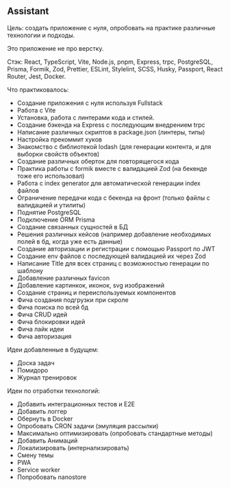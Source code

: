 ﻿## Assistant

Цель: создать приложение с нуля, опробовать на практике различные технологии и подходы. 

Это приложение не про верстку. 

Стэк: React, TypeScript, Vite, Node.js, pnpm, Express, trpc, PostgreSQL, Prisma, Formik, Zod, Prettier, ESLint, Stylelint, SCSS, Husky, Passport, React Router, Jest, Docker.

Что практиковалось:
* Создание приложения с нуля используя Fullstack 
* Работа с Vite
* Установка, работа с линтерами кода и стилей.
* Создание бэкенда на Express с последующим внедрением trpc
* Написание различных скриптов в package.json (линтеры, типы)
* Настройка прекоммит хуков
* Знакомство с библиотекой lodash (для генерации контента, и для выборки свойств объектов)
* Создание различных оберток для повторящегося кода
* Практика работы с formik вместе с валидацией Zod (на бекенде тоже его использовал)
* Работа с index generator для автоматической генерации index файлов
* Ограничение передачи кода с бекенда на фронт (только файлы с валидацией и утилиты)
* Поднятие PostgreSQL
* Подключение ORM Prisma
* Создание связанных сущностей в БД
* Решения различных кейсов (например добавление необходимых полей в бд, когда уже есть данные)
* Создание авторизации и регистрации с помощью Passport по JWT
* Создание env файлов с последующей валидацией их через Zod
* Написание Title для всех страниц с возможностью генерации по шаблону
* Добавление различных favicon
* Добавление картинкок, иконок, svg изображений
* Создание страниц и переиспользуемых компонентов
* Фича создания подгрузки при скроле
* Фича поиска по всей бд
* Фича CRUD идей
* Фича блокировки идей
* Фича лайк идеи
* Фича авторизация

Идеи добавленные в будущем:
* Доска задач
* Помидоро
* Журнал тренировок

Идеи по отработки технологий:
* Добавить интеграционных тестов и E2E
* Добавить логгер
* Обернуть в Docker
* Опробовать CRON задачи (эмуляция рассылки)
* Максимально оптимизировать (опробовать стандартные методы)
* Добавить Анимаций
* Локализировать (интернализировать)
* Смену темы
* PWA
* Service worker
* Попробовать nanostore
